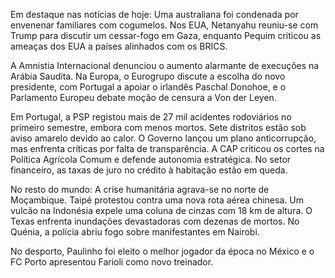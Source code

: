 Em destaque nas notícias de hoje: Uma australiana foi condenada por envenenar familiares com cogumelos. Nos EUA, Netanyahu reuniu-se com Trump para discutir um cessar-fogo em Gaza, enquanto Pequim criticou as ameaças dos EUA a países alinhados com os BRICS.

A Amnistia Internacional denunciou o aumento alarmante de execuções na Arábia Saudita. Na Europa, o Eurogrupo discute a escolha do novo presidente, com Portugal a apoiar o irlandês Paschal Donohoe, e o Parlamento Europeu debate moção de censura a Von der Leyen.

Em Portugal, a PSP registou mais de 27 mil acidentes rodoviários no primeiro semestre, embora com menos mortos. Sete distritos estão sob aviso amarelo devido ao calor. O Governo lançou um plano anticorrupção, mas enfrenta críticas por falta de transparência. A CAP criticou os cortes na Política Agrícola Comum e defende autonomia estratégica. No setor financeiro, as taxas de juro no crédito à habitação estão em queda.

No resto do mundo: A crise humanitária agrava-se no norte de Moçambique. Taipé protestou contra uma nova rota aérea chinesa. Um vulcão na Indonésia expele uma coluna de cinzas com 18 km de altura. O Texas enfrenta inundações devastadoras com dezenas de mortos. No Quénia, a polícia abriu fogo sobre manifestantes em Nairobi.

No desporto, Paulinho foi eleito o melhor jogador da época no México e o FC Porto apresentou Farioli como novo treinador.